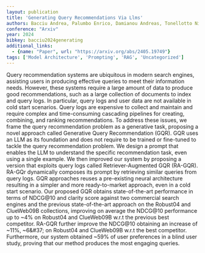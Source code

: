 ```yaml
---
layout: publication
title: 'Generating Query Recommendations Via Llms'
authors: Bacciu Andrea, Palumbo Enrico, Damianou Andreas, Tonellotto Nicola, Silvestri Fabrizio
conference: "Arxiv"
year: 2024
bibkey: bacciu2024generating
additional_links:
  - {name: "Paper", url: "https://arxiv.org/abs/2405.19749"}
tags: ['Model Architecture', 'Prompting', 'RAG', 'Uncategorized']
---
```

Query recommendation systems are ubiquitous in modern search engines, assisting users in producing effective queries to meet their information needs. However, these systems require a large amount of data to produce good recommendations, such as a large collection of documents to index and query logs. In particular, query logs and user data are not available in cold start scenarios. Query logs are expensive to collect and maintain and require complex and time-consuming cascading pipelines for creating, combining, and ranking recommendations. To address these issues, we frame the query recommendation problem as a generative task, proposing a novel approach called Generative Query Recommendation (GQR). GQR uses an LLM as its foundation and does not require to be trained or fine-tuned to tackle the query recommendation problem. We design a prompt that enables the LLM to understand the specific recommendation task, even using a single example. We then improved our system by proposing a version that exploits query logs called Retriever-Augmented GQR (RA-GQR). RA-GQr dynamically composes its prompt by retrieving similar queries from query logs. GQR approaches reuses a pre-existing neural architecture resulting in a simpler and more ready-to-market approach, even in a cold start scenario. Our proposed GQR obtains state-of-the-art performance in terms of NDCG@10 and clarity score against two commercial search engines and the previous state-of-the-art approach on the Robust04 and ClueWeb09B collections, improving on average the NDCG@10 performance up to ~4&#37; on Robust04 and ClueWeb09B w.r.t the previous best competitor. RA-GQR further improve the NDCG@10 obtaining an increase of ~11&#37;, ~6\&#37; on Robust04 and ClueWeb09B w.r.t the best competitor. Furthermore, our system obtained ~59&#37; of user preferences in a blind user study, proving that our method produces the most engaging queries.
